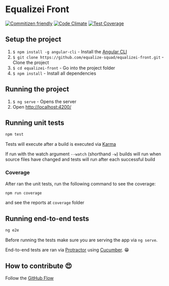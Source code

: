 # Equalizei Front

[![Commitizen friendly](https://img.shields.io/badge/commitizen-friendly-brightgreen.svg)](http://commitizen.github.io/cz-cli/)
[![Code Climate](https://codeclimate.com/github/equalize-squad/equalizei-front/badges/gpa.svg)](https://codeclimate.com/github/equalize-squad/equalizei-front)
[![Test Coverage](https://codeclimate.com/github/equalize-squad/equalizei-front/badges/coverage.svg)](https://codeclimate.com/github/equalize-squad/equalizei-front/coverage)

## Setup the project

1. `$ npm install -g angular-cli` - Install the [Angular CLI](https://github.com/angular/angular-cli)
2. `$ git clone https://github.com/equalize-squad/equalizei-front.git` - Clone the project
3. `$ cd equalizei-front` - Go into the project folder
4. `$ npm install` - Install all dependencies

## Running the project

1. `$ ng serve` - Opens the server
2. Open [http://localhost:4200/](http://localhost:4200/)

## Running unit tests

```bash
npm test
```
Tests will execute after a build is executed via [Karma](http://karma-runner.github.io/0.13/index.html)

If run with the watch argument `--watch` (shorthand `-w`) builds will run when source files have changed
and tests will run after each successful build

### Coverage

After ran the unit tests, run the following command to see the coverage:

```bash
npm run coverage
```

and see the reports at `coverage` folder

## Running end-to-end tests

```bash
ng e2e
```

Before running the tests make sure you are serving the app via `ng serve`.

End-to-end tests are ran via [Protractor](https://angular.github.io/protractor/) using [Cucumber](https://github.com/cucumber/cucumber-js/). :grin:

## How to contribute :heart_eyes:

Follow the [GitHub Flow](https://guides.github.com/introduction/flow/)
